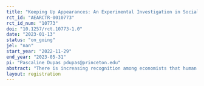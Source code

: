 ```yaml
---
title: "Keeping Up Appearances: An Experimental Investigation in Social Pressure and Relative Ranks"
rct_id: "AEARCTR-0010773"
rct_id_num: "10773"
doi: "10.1257/rct.10773-1.0"
date: "2023-01-13"
status: "on_going"
jel: "nan"
start_year: "2022-11-29"
end_year: "2023-05-31"
pi: "Pascaline Dupas pdupas@princeton.edu"
abstract: "There is increasing recognition among economists that human beings care about their relative place in society, not just their material welfare, and that subjective welfare has a real material cost. This study investigates two questions central to the welfare cost of relative rank considerations: (1) are individuals judged to be of a lower rank more likely to be victimized by those who judge themselves to be of higher rank and, if yes, what form does this victimization take; and (2) do individuals of lower rank distort their behavior in order to appear of higher rank than they actually are and, if yes, does this affect their consumption pattern or their engagement with welfare programs targeting the poor. The study population is recruited among urban and peri-urban dwellers of a large African city."
layout: registration
---
```


